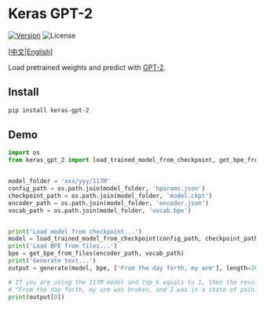 # Keras GPT-2

[![Version](https://img.shields.io/pypi/v/keras-gpt-2.svg)](https://pypi.org/project/keras-gpt-2/)
![License](https://img.shields.io/pypi/l/keras-gpt-2.svg)

\[[中文](https://github.com/CyberZHG/keras-gpt-2/blob/master/README.zh-CN.md)|[English](https://github.com/CyberZHG/keras-gpt-2/blob/master/README.md)\]

Load pretrained weights and predict with [GPT-2](https://d4mucfpksywv.cloudfront.net/better-language-models/language_models_are_unsupervised_multitask_learners.pdf).

## Install

```bash
pip install keras-gpt-2
```

## Demo

```python
import os
from keras_gpt_2 import load_trained_model_from_checkpoint, get_bpe_from_files, generate


model_folder = 'xxx/yyy/117M'
config_path = os.path.join(model_folder, 'hparams.json')
checkpoint_path = os.path.join(model_folder, 'model.ckpt')
encoder_path = os.path.join(model_folder, 'encoder.json')
vocab_path = os.path.join(model_folder, 'vocab.bpe')


print('Load model from checkpoint...')
model = load_trained_model_from_checkpoint(config_path, checkpoint_path)
print('Load BPE from files...')
bpe = get_bpe_from_files(encoder_path, vocab_path)
print('Generate text...')
output = generate(model, bpe, ['From the day forth, my arm'], length=20, top_k=1)

# If you are using the 117M model and top_k equals to 1, then the result will be:
# "From the day forth, my arm was broken, and I was in a state of pain. I was in a state of pain,"
print(output[0])
```
